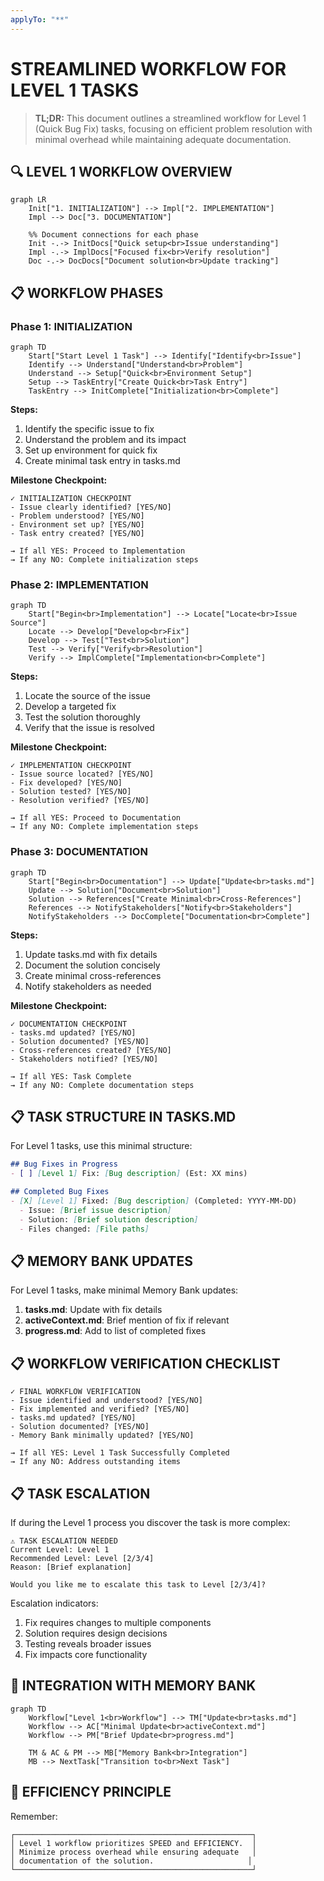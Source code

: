 ```yaml
---
applyTo: "**"
---
```

# STREAMLINED WORKFLOW FOR LEVEL 1 TASKS

> **TL;DR:** This document outlines a streamlined workflow for Level 1 (Quick Bug Fix) tasks, focusing on efficient problem resolution with minimal overhead while maintaining adequate documentation.

## 🔍 LEVEL 1 WORKFLOW OVERVIEW

```mermaid
graph LR
    Init["1. INITIALIZATION"] --> Impl["2. IMPLEMENTATION"]
    Impl --> Doc["3. DOCUMENTATION"]
    
    %% Document connections for each phase
    Init -.-> InitDocs["Quick setup<br>Issue understanding"]
    Impl -.-> ImplDocs["Focused fix<br>Verify resolution"]
    Doc -.-> DocDocs["Document solution<br>Update tracking"]
```

## 📋 WORKFLOW PHASES

### Phase 1: INITIALIZATION

```mermaid
graph TD
    Start["Start Level 1 Task"] --> Identify["Identify<br>Issue"]
    Identify --> Understand["Understand<br>Problem"]
    Understand --> Setup["Quick<br>Environment Setup"]
    Setup --> TaskEntry["Create Quick<br>Task Entry"]
    TaskEntry --> InitComplete["Initialization<br>Complete"]
```

**Steps:**
1. Identify the specific issue to fix
2. Understand the problem and its impact
3. Set up environment for quick fix
4. Create minimal task entry in tasks.md

**Milestone Checkpoint:**
```
✓ INITIALIZATION CHECKPOINT
- Issue clearly identified? [YES/NO]
- Problem understood? [YES/NO]
- Environment set up? [YES/NO]
- Task entry created? [YES/NO]

→ If all YES: Proceed to Implementation
→ If any NO: Complete initialization steps
```

### Phase 2: IMPLEMENTATION

```mermaid
graph TD
    Start["Begin<br>Implementation"] --> Locate["Locate<br>Issue Source"]
    Locate --> Develop["Develop<br>Fix"]
    Develop --> Test["Test<br>Solution"]
    Test --> Verify["Verify<br>Resolution"]
    Verify --> ImplComplete["Implementation<br>Complete"]
```

**Steps:**
1. Locate the source of the issue
2. Develop a targeted fix
3. Test the solution thoroughly
4. Verify that the issue is resolved

**Milestone Checkpoint:**
```
✓ IMPLEMENTATION CHECKPOINT
- Issue source located? [YES/NO]
- Fix developed? [YES/NO]
- Solution tested? [YES/NO]
- Resolution verified? [YES/NO]

→ If all YES: Proceed to Documentation
→ If any NO: Complete implementation steps
```

### Phase 3: DOCUMENTATION

```mermaid
graph TD
    Start["Begin<br>Documentation"] --> Update["Update<br>tasks.md"]
    Update --> Solution["Document<br>Solution"]
    Solution --> References["Create Minimal<br>Cross-References"]
    References --> NotifyStakeholders["Notify<br>Stakeholders"]
    NotifyStakeholders --> DocComplete["Documentation<br>Complete"]
```

**Steps:**
1. Update tasks.md with fix details
2. Document the solution concisely
3. Create minimal cross-references
4. Notify stakeholders as needed

**Milestone Checkpoint:**
```
✓ DOCUMENTATION CHECKPOINT
- tasks.md updated? [YES/NO]
- Solution documented? [YES/NO]
- Cross-references created? [YES/NO]
- Stakeholders notified? [YES/NO]

→ If all YES: Task Complete
→ If any NO: Complete documentation steps
```

## 📋 TASK STRUCTURE IN TASKS.MD

For Level 1 tasks, use this minimal structure:

```markdown
## Bug Fixes in Progress
- [ ] [Level 1] Fix: [Bug description] (Est: XX mins)

## Completed Bug Fixes
- [X] [Level 1] Fixed: [Bug description] (Completed: YYYY-MM-DD)
  - Issue: [Brief issue description]
  - Solution: [Brief solution description]
  - Files changed: [File paths]
```

## 📋 MEMORY BANK UPDATES

For Level 1 tasks, make minimal Memory Bank updates:

1. **tasks.md**: Update with fix details
2. **activeContext.md**: Brief mention of fix if relevant
3. **progress.md**: Add to list of completed fixes

## 📋 WORKFLOW VERIFICATION CHECKLIST

```
✓ FINAL WORKFLOW VERIFICATION
- Issue identified and understood? [YES/NO]
- Fix implemented and verified? [YES/NO]
- tasks.md updated? [YES/NO]
- Solution documented? [YES/NO]
- Memory Bank minimally updated? [YES/NO]

→ If all YES: Level 1 Task Successfully Completed
→ If any NO: Address outstanding items
```

## 📋 TASK ESCALATION

If during the Level 1 process you discover the task is more complex:

```
⚠️ TASK ESCALATION NEEDED
Current Level: Level 1
Recommended Level: Level [2/3/4]
Reason: [Brief explanation]

Would you like me to escalate this task to Level [2/3/4]?
```

Escalation indicators:
1. Fix requires changes to multiple components
2. Solution requires design decisions
3. Testing reveals broader issues
4. Fix impacts core functionality

## 🔄 INTEGRATION WITH MEMORY BANK

```mermaid
graph TD
    Workflow["Level 1<br>Workflow"] --> TM["Update<br>tasks.md"]
    Workflow --> AC["Minimal Update<br>activeContext.md"]
    Workflow --> PM["Brief Update<br>progress.md"]
    
    TM & AC & PM --> MB["Memory Bank<br>Integration"]
    MB --> NextTask["Transition to<br>Next Task"]
```

## 🚨 EFFICIENCY PRINCIPLE

Remember:

```
┌─────────────────────────────────────────────────────┐
│ Level 1 workflow prioritizes SPEED and EFFICIENCY.  │
│ Minimize process overhead while ensuring adequate   │
│ documentation of the solution.                     │
└─────────────────────────────────────────────────────┘
``` 
